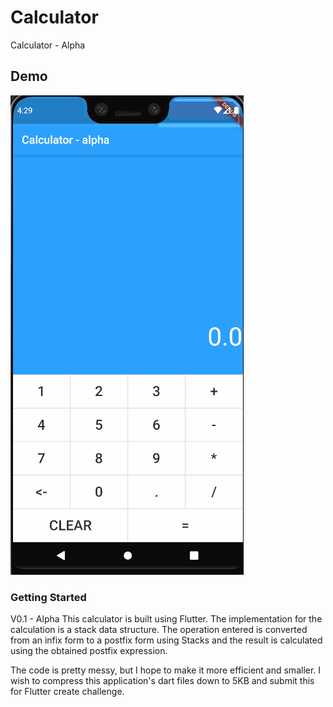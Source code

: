 # Calculator

Calculator - Alpha

## Demo

![Calculator demo](demo/calculator.gif)

### Getting Started

V0.1 - Alpha
This calculator is built using Flutter.
The implementation for the calculation is a stack data structure. 
The operation entered is converted from an infix form to a postfix form using Stacks and the result is calculated using the obtained postfix expression.

The code is pretty messy, but I hope to make it more efficient and smaller. 
I wish to compress this application's dart files down to 5KB and submit this for Flutter create challenge.